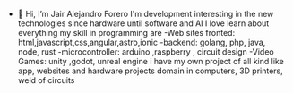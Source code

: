 - 👋 Hi, I’m Jair Alejandro Forero
I'm development interesting in the new technologies since hardware until software and AI
I love learn about everything
my skill in programming are
-Web sites fronted: html,javascript,css,angular,astro,ionic
-backend: golang, php, java, node, rust
-microcontroller: arduino ,raspberry , circuit design
-Video Games: unity ,godot, unreal engine
i have my own project of all kind like app, websites and hardware projects
domain in computers, 3D printers, weld of circuits
 


